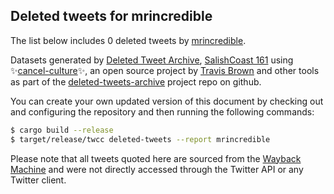 ## Deleted tweets for mrincredible

The list below includes 0 deleted tweets by
[mrincredible](https://twitter.com/mrincredible).



Datasets generated by [Deleted Tweet Archive](https://twitter.com/deletedtweet161), 
[SalishCoast 161](https://twitter.com/SalishCoastA) using 
✨[cancel-culture](https://github.com/travisbrown/cancel-culture)✨, an open source project by 
[Travis Brown](https://twitter.com/travisbrown) and other tools as part of the 
[deleted-tweets-archive](https://github.com/salcoast/deleted-tweets-archive/) project repo on github.

You can create your own updated version of this document by checking out and configuring the
repository and then running the following commands:

```bash
$ cargo build --release
$ target/release/twcc deleted-tweets --report mrincredible
```

Please note that all tweets quoted here are sourced from the
[Wayback Machine](https://web.archive.org) and were not directly accessed through the Twitter API or
any Twitter client.


